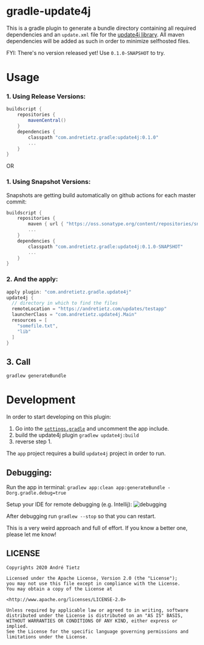 # gradle-update4j
This is a gradle plugin to generate a bundle directory containing all required
dependencies and an `update.xml` file for the [update4j library](https://github.com/update4j/update4j).
All maven dependencies will be added as such in order to minimize selfhosted files.

FYI: There's no version released yet! Use `0.1.0-SNAPSHOT` to try.
# Usage
### 1. Using Release Versions:
```groovy
buildscript {
    repositories {
        mavenCentral()
    }
    dependencies {
        classpath "com.andretietz.gradle:update4j:0.1.0"
        ...
    }
}
```
OR
### 1. Using Snapshot Versions:
Snapshots are getting build automatically on github actions for each master commit:
```groovy
buildscript {
    repositories {
        maven { url { "https://oss.sonatype.org/content/repositories/snapshots" }}
        ...
    }
    dependencies {
        classpath "com.andretietz.gradle:update4j:0.1.0-SNAPSHOT"
        ...
    }
}
```
### 2. And the apply:

```groovy
apply plugin: "com.andretietz.gradle.update4j"
update4j {
  // directory in which to find the files
  remoteLocation = "https://andretietz.com/updates/testapp" 
  launcherClass = "com.andretietz.update4j.Main"
  resources = [
    "somefile.txt",
    "lib"
  ]
}
```

## 3. Call
```
gradlew generateBundle
```

# Development
In order to start developing on this plugin:

1. Go into the [`settings.gradle`](settings.gradle) and uncomment the app include.
2. build the update4j plugin ```gradlew update4j:build```
3. reverse step 1.

The `app` project requires a build `update4j` project in order to run.

## Debugging:
Run the app in terminal:
```gradlew app:clean app:generateBundle -Dorg.gradle.debug=true```

Setup your IDE for remote debugging (e.g. Intellij):
![debugging](https://user-images.githubusercontent.com/2174386/98470418-bb633300-21e5-11eb-8e3c-1ffb87685a93.PNG)


After debugging run ```gradlew --stop``` so that you can restart.

This is a very weird approach and full of effort. If you know a better one, please let me know!


## LICENSE
```
Copyrights 2020 André Tietz

Licensed under the Apache License, Version 2.0 (the "License");
you may not use this file except in compliance with the License.
You may obtain a copy of the License at

<http://www.apache.org/licenses/LICENSE-2.0>

Unless required by applicable law or agreed to in writing, software
distributed under the License is distributed on an "AS IS" BASIS,
WITHOUT WARRANTIES OR CONDITIONS OF ANY KIND, either express or implied.
See the License for the specific language governing permissions and
limitations under the License.
```
